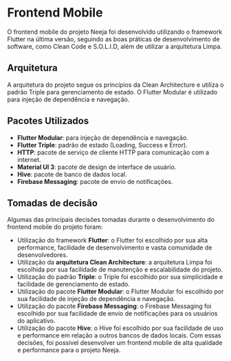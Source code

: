 # Frontend Mobile
O frontend mobile do projeto Neeja foi desenvolvido utilizando o framework Flutter na última versão, seguindo as boas práticas de desenvolvimento de software, como Clean Code e S.O.L.I.D, além de utilizar a arquitetura Limpa.

## Arquitetura
A arquitetura do projeto segue os princípios da Clean Architecture e utiliza o padrão Triple para gerenciamento de estado. O Flutter Modular é utilizado para injeção de dependência e navegação.

## Pacotes Utilizados
- **Flutter Modular**: para injeção de dependência e navegação.
- **Flutter Triple**: padrão de estado (Loading, Success e Error).
- **HTTP**: pacote de serviço de cliente HTTP para comunicação com a internet.
- **Material UI 3**: pacote de design de interface de usuário.
- **Hive**: pacote de banco de dados local.
- **Firebase Messaging**: pacote de envio de notificações.

## Tomadas de decisão
Algumas das principais decisões tomadas durante o desenvolvimento do frontend mobile do projeto foram:

- Utilização do framework **Flutter**: o Flutter foi escolhido por sua alta performance, facilidade de desenvolvimento e vasta comunidade de desenvolvedores.
- Utilização da **arquitetura Clean Architecture**: a arquitetura Limpa foi escolhida por sua facilidade de manutenção e escalabilidade do projeto.
- Utilização do padrão **Triple**: o Triple foi escolhido por sua simplicidade e facilidade de gerenciamento de estado.
- Utilização do pacote **Flutter Modular**: o Flutter Modular foi escolhido por sua facilidade de injeção de dependência e navegação.
- Utilização do pacote **Firebase Messaging**: o Firebase Messaging foi escolhido por sua facilidade de envio de notificações para os usuários do aplicativo.
- Utilização do pacote **Hive**: o Hive foi escolhido por sua facilidade de uso e performance em relação a outros bancos de dados locais.
Com essas decisões, foi possível desenvolver um frontend mobile de alta qualidade e performance para o projeto Neeja.
